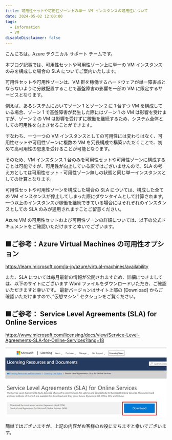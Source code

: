 ```yaml
---
title: 可用性セットや可用性ゾーン上の単一 VM インスタンスの可用性について
date: 2024-05-02 12:00:00
tags:
  - Information
  - VM
disableDisclaimer: false
---
```


こんにちは。Azure テクニカル サポート チームです。 

本ブログ記事では、可用性セットや可用性ゾーン上に単一の VM インスタンスのみを構成した場合の SLA についてご案内いたします。 

<!-- more -->

可用性セットや可用性ゾーンは、VM 群を稼働するハードウェアが単一障害点とならないように分散配置することで基盤障害の影響を一部の VM に限定するサービスとなります。

例えば、あるシステムにおいてゾーン 1 とゾーン 2 に 1 台ずつ VM を構成している場合、ゾーン 1 で基盤障害が発生した際にはゾーン 1 の VM は影響を受けますが、ゾーン 2 の VM は影響を受けずに稼働を継続するため、システム全体としての可用性を向上させることができます。

すなわち、一つ一つの VM インスタンスとしての可用性には変わりはなく、可用性セットや可用性ゾーンに複数の VM を冗長構成で構築いただくことで、初めて高可用性の恩恵を受けることが可能となります。

そのため、VM インスタンス 1 台のみを可用性セットや可用性ゾーンに構成することは可能ですが、可用性が向上している訳ではございませんので、SLA の考え方としては可用性セット・可用性ゾーン無しの状態と同じ単一インスタンスとしての計算となります。

可用性セットや可用性ゾーンを構成した場合の SLA については、構成した全ての VM インスタンスが停止してしまった際にダウンタイムとして計算されます。一つ以上のインスタンスが稼働を継続できている場合にはそれぞれのインスタンスとしての SLA のみが適用されますことご留意ください。

Azure VM の可用性セットおよび可用性ゾーンの詳細については、以下の公式ドキュメントをご確認いただけますと幸いでございます。

## ■ご参考：Azure Virtual Machines の可用性オプション

https://learn.microsoft.com/ja-jp/azure/virtual-machines/availability

また、SLA については毎月最新の情報が公開されますため、詳細につきましては、以下のサイトにございます Word ファイルをダウンロードいただき、ご確認いただきますと幸いです。
最新バージョンはサイト上部の \[Download\] からご確認いただけますので、”仮想マシン” セクションをご覧ください。

## ■ご参考： Service Level Agreements (SLA) for Online Services
https://www.microsoft.com/licensing/docs/view/Service-Level-Agreements-SLA-for-Online-Services?lang=18

![](./sla-singlevm-availability/img001.png)

簡単ではございますが、上記の内容がお客様のお役に立ちますと幸いでございます。
